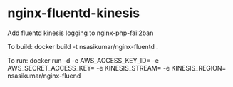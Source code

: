 # nginx-fluentd-kinesis
Add fluentd kinesis logging to nginx-php-fail2ban

To build:
docker build -t nsasikumar/nginx-fluentd .

To run:
docker run -d -e AWS_ACCESS_KEY_ID=<aws-access-key> -e AWS_SECRET_ACCESS_KEY=<aws-secret-access-key> -e KINESIS_STREAM=<kinesis-stream-name> -e KINESIS_REGION=<kinesis-region> nsasikumar/nginx-fluend
